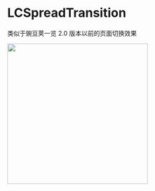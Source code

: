 # LCSpreadTransition

类似于豌豆荚一览 2.0 版本以前的页面切换效果

<img src="https://raw.github.com/bawn/LCSpreadTransition/master/demo.gif" width="320">
